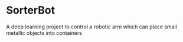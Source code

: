 # SorterBot
A deep learning project to control a robotic arm which can place small metallic objects into containers
